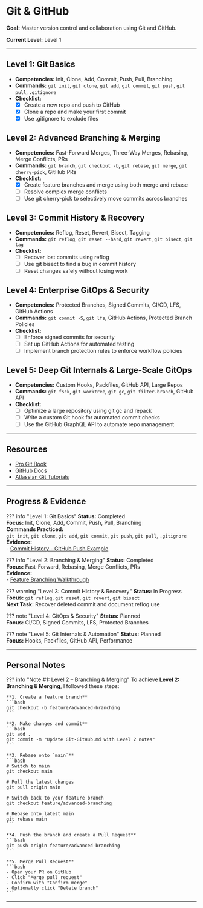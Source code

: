 # Git & GitHub

**Goal:** Master version control and collaboration using Git and GitHub.

**Current Level:** Level 1

---

## Level 1: Git Basics
- **Competencies:** Init, Clone, Add, Commit, Push, Pull, Branching
- **Commands:** `git init`, `git clone`, `git add`, `git commit`, `git push`, `git pull`, `.gitignore`
- **Checklist:**
    - [x] Create a new repo and push to GitHub
    - [x] Clone a repo and make your first commit
    - [x] Use .gitignore to exclude files

## Level 2: Advanced Branching & Merging
- **Competencies:** Fast-Forward Merges, Three-Way Merges, Rebasing, Merge Conflicts, PRs
- **Commands:** `git branch`, `git checkout -b`, `git rebase`, `git merge`, `git cherry-pick`, GitHub PRs
- **Checklist:**
    - [x] Create feature branches and merge using both merge and rebase
    - [ ] Resolve complex merge conflicts
    - [ ] Use git cherry-pick to selectively move commits across branches

## Level 3: Commit History & Recovery
- **Competencies:** Reflog, Reset, Revert, Bisect, Tagging
- **Commands:** `git reflog`, `git reset --hard`, `git revert`, `git bisect`, `git tag`
- **Checklist:**
    - [ ] Recover lost commits using reflog
    - [ ] Use git bisect to find a bug in commit history
    - [ ] Reset changes safely without losing work

## Level 4: Enterprise GitOps & Security
- **Competencies:** Protected Branches, Signed Commits, CI/CD, LFS, GitHub Actions
- **Commands:** `git commit -S`, `git lfs`, GitHub Actions, Protected Branch Policies
- **Checklist:**
    - [ ] Enforce signed commits for security
    - [ ] Set up GitHub Actions for automated testing
    - [ ] Implement branch protection rules to enforce workflow policies

## Level 5: Deep Git Internals & Large-Scale GitOps
- **Competencies:** Custom Hooks, Packfiles, GitHub API, Large Repos
- **Commands:** `git fsck`, `git worktree`, `git gc`, `git filter-branch`, GitHub API
- **Checklist:**
    - [ ] Optimize a large repository using git gc and repack
    - [ ] Write a custom Git hook for automated commit checks
    - [ ] Use the GitHub GraphQL API to automate repo management

---

## Resources
- [Pro Git Book](https://git-scm.com/book/en/v2)
- [GitHub Docs](https://docs.github.com/en)
- [Atlassian Git Tutorials](https://www.atlassian.com/git/tutorials)

---

## Progress & Evidence

??? info "Level 1: Git Basics"
    **Status:**  Completed  
    **Focus:** Init, Clone, Add, Commit, Push, Pull, Branching  
    **Commands Practiced:**  
    `git init`, `git clone`, `git add`, `git commit`, `git push`, `git pull`, `.gitignore`  
    **Evidence:**  
    - [Commit History - GitHub Push Example](https://github.com/your-repo/example-commit)

??? info "Level 2: Branching & Merging"
    **Status:**  Completed  
    **Focus:** Fast-Forward, Rebasing, Merge Conflicts, PRs  
    **Evidence:**  
    - [Feature Branching Walkthrough](https://github.com/your-repo/feature-branch-example)

??? warning "Level 3: Commit History & Recovery"
    **Status:**  In Progress  
    **Focus:** `git reflog`, `git reset`, `git revert`, `git bisect`  
    **Next Task:** Recover deleted commit and document reflog use

??? note "Level 4: GitOps & Security"
    **Status:**  Planned  
    **Focus:** CI/CD, Signed Commits, LFS, Protected Branches

??? note "Level 5: Git Internals & Automation"
    **Status:**  Planned  
    **Focus:** Hooks, Packfiles, GitHub API, Performance

---

## Personal Notes

??? info "Note #1: Level 2 – Branching & Merging"
    To achieve **Level 2: Branching & Merging**, I followed these steps:

    **1. Create a feature branch**
    ```bash
    git checkout -b feature/advanced-branching
    ```

    **2. Make changes and commit**
    ```bash
    git add .
    git commit -m "Update Git-GitHub.md with Level 2 notes"
    ```

    **3. Rebase onto `main`**
    ```bash
    # Switch to main
    git checkout main

    # Pull the latest changes
    git pull origin main

    # Switch back to your feature branch
    git checkout feature/advanced-branching

    # Rebase onto latest main
    git rebase main
    ```

    **4. Push the branch and create a Pull Request**
    ```bash
    git push origin feature/advanced-branching
    ```

    **5. Merge Pull Request**
    ```bash
    - Open your PR on GitHub
    - Click "Merge pull request"
    - Confirm with "Confirm merge"
    - Optionally click "Delete branch"
    ```

---
